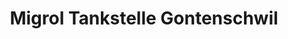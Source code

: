 ---
title: "Migrol Tankstelle Gontenschwil"
url: /gontenschwil/migrol-tankstelle-gontenschwil/
shop: Allgemein
---